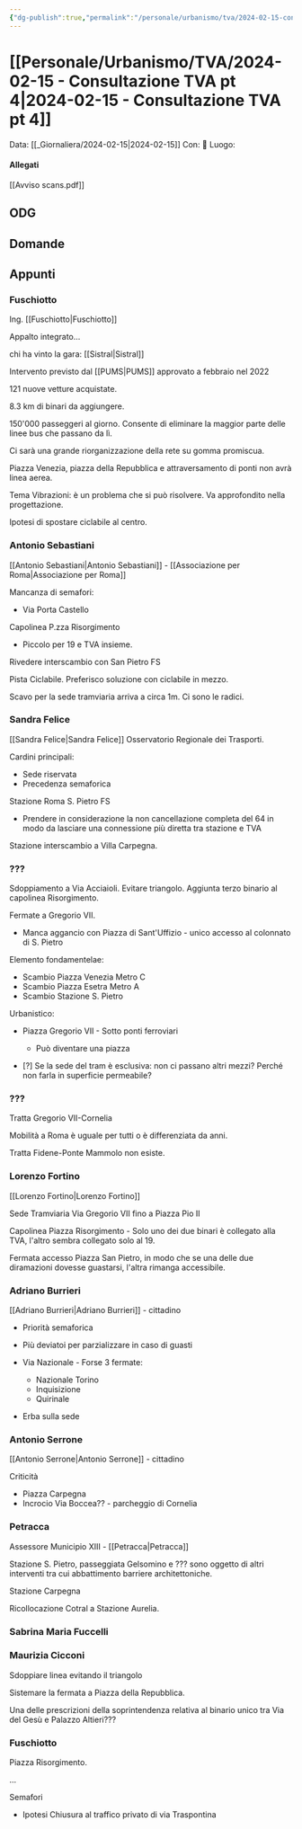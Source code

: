 ```yaml
---
{"dg-publish":true,"permalink":"/personale/urbanismo/tva/2024-02-15-consultazione-tva-pt-4/"}
---
```


# [[Personale/Urbanismo/TVA/2024-02-15 - Consultazione TVA pt 4\|2024-02-15 - Consultazione TVA pt 4]]
Data: [[_Giornaliera/2024-02-15\|2024-02-15]]
Con: 
📍 Luogo: 


#### Allegati

[[Avviso scans.pdf]]

## ODG


## Domande

## Appunti



### Fuschiotto

Ing. [[Fuschiotto\|Fuschiotto]]

Appalto integrato...

chi ha vinto la gara: [[Sistral\|Sistral]]

Intervento previsto dal [[PUMS\|PUMS]] approvato a febbraio nel 2022

121 nuove vetture acquistate.

8.3 km di binari da aggiungere.

150'000 passeggeri al giorno. Consente di eliminare la maggior parte delle linee bus che passano da lì.

Ci sarà una grande riorganizzazione della rete su gomma promiscua.

Piazza Venezia, piazza della Repubblica e attraversamento di ponti non avrà linea aerea.

Tema Vibrazioni: è un problema che si può risolvere. Va approfondito nella progettazione. 


Ipotesi di spostare ciclabile al centro. 


### Antonio Sebastiani

[[Antonio Sebastiani\|Antonio Sebastiani]] - [[Associazione per Roma\|Associazione per Roma]]

Mancanza di semafori:
- Via Porta Castello

Capolinea P.zza Risorgimento
- Piccolo per 19 e TVA insieme.

Rivedere interscambio con San Pietro FS

Pista Ciclabile. Preferisco soluzione con ciclabile in mezzo.

Scavo per la sede tramviaria arriva a circa 1m. Ci sono le radici. 


### Sandra Felice

[[Sandra Felice\|Sandra Felice]] Osservatorio Regionale dei Trasporti.

Cardini principali:
- Sede riservata
- Precedenza semaforica

Stazione Roma S. Pietro FS
- Prendere in considerazione la non cancellazione completa del 64 in modo da lasciare una connessione più diretta tra stazione e TVA

Stazione interscambio a Villa Carpegna.

### ???

Sdoppiamento a Via Acciaioli. Evitare triangolo. 
Aggiunta terzo binario al capolinea Risorgimento.

Fermate a Gregorio VII.
- Manca aggancio con Piazza di Sant'Uffizio - unico accesso al colonnato di S. Pietro

Elemento fondamentelae:
- Scambio Piazza Venezia Metro C
- Scambio Piazza Esetra Metro A
- Scambio Stazione S. Pietro

Urbanistico:
- Piazza Gregorio VII - Sotto ponti ferroviari
	- Può diventare una piazza


- [?] Se la sede del tram è esclusiva: non ci passano altri mezzi? Perché non farla in superficie permeabile?

### ??? 

Tratta Gregorio VII-Cornelia

Mobilità a Roma è uguale per tutti o è differenziata da anni.

Tratta Fidene-Ponte Mammolo non esiste.


### Lorenzo Fortino

[[Lorenzo Fortino\|Lorenzo Fortino]]

Sede Tramviaria Via Gregorio VII fino a Piazza Pio II

Capolinea Piazza Risorgimento - Solo uno dei due binari è collegato alla TVA, l'altro sembra collegato solo al 19.

Fermata accesso Piazza San Pietro, in modo che se una delle due diramazioni dovesse guastarsi, l'altra rimanga accessibile.

### Adriano Burrieri

[[Adriano Burrieri\|Adriano Burrieri]] - cittadino

- Priorità semaforica

- Più deviatoi per parzializzare in caso di guasti

- Via Nazionale - Forse 3 fermate:
	- Nazionale Torino
	- Inquisizione
	- Quirinale

- Erba sulla sede

### Antonio Serrone

[[Antonio Serrone\|Antonio Serrone]] - cittadino

Criticità
- Piazza Carpegna
- Incrocio Via Boccea?? - parcheggio di Cornelia

### Petracca

Assessore Municipio XIII - [[Petracca\|Petracca]]

Stazione S. Pietro, passeggiata Gelsomino e ??? sono oggetto di altri interventi tra cui abbattimento barriere architettoniche.

Stazione Carpegna

Ricollocazione Cotral a Stazione Aurelia.


### Sabrina Maria Fuccelli














### Maurizia Cicconi

Sdoppiare linea evitando il triangolo

Sistemare la fermata a Piazza della Repubblica.

Una delle prescrizioni della soprintendenza relativa al binario unico tra Via del Gesù e Palazzo Altieri??? 


### Fuschiotto

Piazza Risorgimento.

...


Semafori
- Ipotesi Chiusura al traffico privato di via Traspontina

